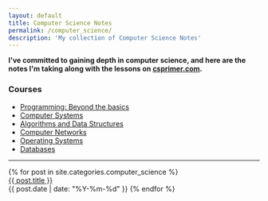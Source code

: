 ```yaml
---
layout: default
title: Computer Science Notes
permalink: /computer_science/
description: 'My collection of Computer Science Notes'
---
```


<strong style="margin-top:-1rem;">
  I've committed to gaining depth in computer science, and here are the notes I'm taking along with the lessons on
  <a href="https://csprimer.com/" target="_blank">csprimer.com</a>.
</strong>

### Courses

- [Programming: Beyond the basics](/computer_science/beyond-the-basics/)
- [Computer Systems](/computer_science/systems/)
- [Algorithms and Data Structures](/computer_science/algorithms-and-data-structures/)
- [Computer Networks](/computer_science/computer-networks/)
- [Operating Systems](/computer_science/operating-systems/)
- [Databases](/computer_science/database/)

--------------

<div class='writing nu'>
  {% for post in site.categories.computer_science %}
    <div><a title='#{{ forloop.rindex }}' href='{{ post.url }}'>{{ post.title }}</a></div>
    <time>{{ post.date | date: "%Y-%m-%d" }}</time>
  {% endfor %}
</div>